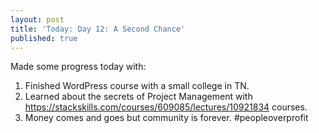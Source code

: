 ```yaml
---
layout: post
title: 'Today: Day 12: A Second Chance'
published: true
---
```


Made some progress today with:
1. Finished WordPress course with a small college in  TN.
2. Learned about the secrets of Project Management with <a>https://stackskills.com/courses/609085/lectures/10921834</a> courses.
3. Money comes and goes but community is forever. #peopleoverprofit
